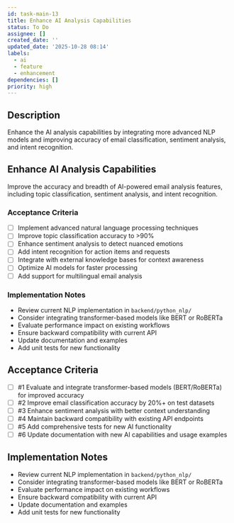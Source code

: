 ```yaml
---
id: task-main-13
title: Enhance AI Analysis Capabilities
status: To Do
assignee: []
created_date: ''
updated_date: '2025-10-28 08:14'
labels:
  - ai
  - feature
  - enhancement
dependencies: []
priority: high
---
```


## Description

<!-- SECTION:DESCRIPTION:BEGIN -->
Enhance the AI analysis capabilities by integrating more advanced NLP models and improving accuracy of email classification, sentiment analysis, and intent recognition.
<!-- SECTION:DESCRIPTION:END -->

## Enhance AI Analysis Capabilities

Improve the accuracy and breadth of AI-powered email analysis features, including topic classification, sentiment analysis, and intent recognition.

### Acceptance Criteria
- [ ] Implement advanced natural language processing techniques
- [ ] Improve topic classification accuracy to >90%
- [ ] Enhance sentiment analysis to detect nuanced emotions
- [ ] Add intent recognition for action items and requests
- [ ] Integrate with external knowledge bases for context awareness
- [ ] Optimize AI models for faster processing
- [ ] Add support for multilingual email analysis

### Implementation Notes
- Review current NLP implementation in `backend/python_nlp/`
- Consider integrating transformer-based models like BERT or RoBERTa
- Evaluate performance impact on existing workflows
- Ensure backward compatibility with current API
- Update documentation and examples
- Add unit tests for new functionality

## Acceptance Criteria
<!-- AC:BEGIN -->
- [ ] #1 Evaluate and integrate transformer-based models (BERT/RoBERTa) for improved accuracy
- [ ] #2 Improve email classification accuracy by 20%+ on test datasets
- [ ] #3 Enhance sentiment analysis with better context understanding
- [ ] #4 Maintain backward compatibility with existing API endpoints
- [ ] #5 Add comprehensive tests for new AI functionality
- [ ] #6 Update documentation with new AI capabilities and usage examples
<!-- AC:END -->

## Implementation Notes

<!-- SECTION:NOTES:BEGIN -->
- Review current NLP implementation in `backend/python_nlp/`
- Consider integrating transformer-based models like BERT or RoBERTa
- Evaluate performance impact on existing workflows
- Ensure backward compatibility with current API
- Update documentation and examples
- Add unit tests for new functionality
<!-- SECTION:NOTES:END -->
